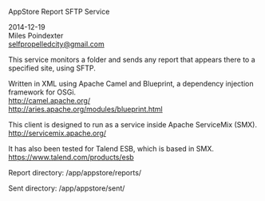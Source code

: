 AppStore Report SFTP Service

2014-12-19<br>
Miles Poindexter<br>
selfpropelledcity@gmail.com<br>

This service monitors a folder and sends any report that appears there to a specified site, using SFTP.

Written in XML using Apache Camel and Blueprint, a dependency injection framework for OSGi.<br>
http://camel.apache.org/<br>
http://aries.apache.org/modules/blueprint.html<br>

This client is designed to run as a service inside Apache ServiceMix (SMX).<br>
http://servicemix.apache.org/

It has also been tested for Talend ESB, which is based in SMX.<br>
https://www.talend.com/products/esb



Report directory:
/app/appstore/reports/

Sent directory:
/app/appstore/sent/

